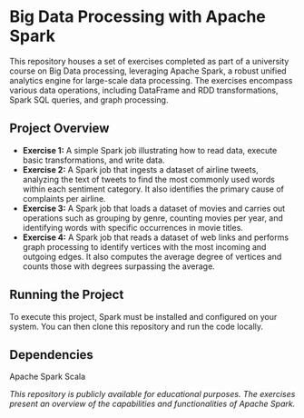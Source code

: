 # Big Data Processing with Apache Spark
This repository houses a set of exercises completed as part of a university course on Big Data processing, leveraging Apache Spark, a robust unified analytics engine for large-scale data processing. The exercises encompass various data operations, including DataFrame and RDD transformations, Spark SQL queries, and graph processing.

## Project Overview
<ul>
  <li><strong>Exercise 1:</strong> A simple Spark job illustrating how to read data, execute basic transformations, and write data.</li> 

  <li><strong>Exercise 2:</strong> A Spark job that ingests a dataset of airline tweets, analyzing the text of tweets to find the most commonly used words within each sentiment category. It also identifies the primary cause   of complaints per airline.</li> 

  <li><strong>Exercise 3:</strong> A Spark job that loads a dataset of movies and carries out operations such as grouping by genre, counting movies per year, and identifying words with specific occurrences in movie titles.   </li> 

  <li><strong>Exercise 4:</strong> A Spark job that reads a dataset of web links and performs graph processing to identify vertices with the most incoming and outgoing edges. It also computes the average degree of vertices    and counts those with degrees surpassing the average.</li> 
</ul>

## Running the Project
To execute this project, Spark must be installed and configured on your system. You can then clone this repository and run the code locally.

## Dependencies
Apache Spark
Scala

<em>This repository is publicly available for educational purposes. The exercises present an overview of the capabilities and functionalities of Apache Spark.</em>
